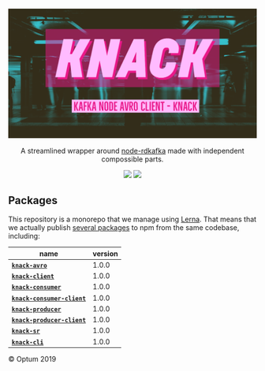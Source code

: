 <p align="center">
  <a href="https://kafka.apache.org/">
    <img alt="react-router" src=".github/assets/knack-banner.png">
  </a>
</p>

<p align="center">
  A streamlined wrapper around <a href="https://github.com/Blizzard/node-rdkafka">node-rdkafka</a> made with independent compossible parts.
</p>

<p align="center">
  <a href="https://github.com/xojs/xo"><img src="https://img.shields.io/badge/code_style-XO-5ed9c7.svg"></a>
  <a href="https://lerna.js.org/"><img src="https://img.shields.io/badge/maintained%20with-lerna-cc00ff.svg"></a>
</p>

## Packages

This repository is a monorepo that we manage using [Lerna](https://github.com/lerna/lerna). That means that we actually publish [several packages](/packages) to npm from the same codebase, including:

| name  |  version |
|---|---|
| [<b>`knack-avro`</b>](packages/knack-avro) | 1.0.0 |
| [<b>`knack-client`</b>](packages/knack-client) |  1.0.0 |
| [<b>`knack-consumer`</b>](packages/knack-consumer) | 1.0.0 |
| [<b>`knack-consumer-client`</b>](packages/knack-consumer-client) | 1.0.0 |
| [<b>`knack-producer`</b>](packages/knack-producer) | 1.0.0 |
| [<b>`knack-producer-client`</b>](packages/knack-producer-client) | 1.0.0 |
| [<b>`knack-sr`</b>](packages/knack-producer-sr) | 1.0.0 |
| [<b>`knack-cli`</b>](packages/knack-cli) | 1.0.0 |

© Optum 2019
